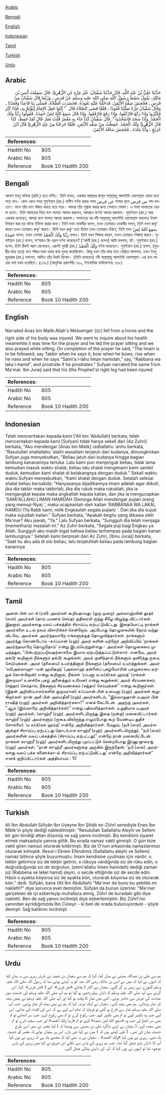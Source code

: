 [Arabic](#arabic)

[Bengali](#bengali)

[English](#english)

[Indonesian](#indonesian)

[Tamil](#tamil)

[Turkish](#turkish)

[Urdu](#urdu)

## Arabic


<div dir="rtl" lang="ar" style={{fontSize:'larger',backgroundColor:'#f8f9fa',padding:20}}>
حَدَّثَنَا عَلِيُّ بْنُ عَبْدِ اللَّهِ، قَالَ حَدَّثَنَا سُفْيَانُ، غَيْرَ مَرَّةٍ عَنِ الزُّهْرِيِّ، قَالَ سَمِعْتُ أَنَسَ بْنَ مَالِكٍ، يَقُولُ سَقَطَ رَسُولُ اللَّهِ صلى الله عليه وسلم عَنْ فَرَسٍ ـ وَرُبَّمَا قَالَ سُفْيَانُ مِنْ فَرَسٍ ـ فَجُحِشَ شِقُّهُ الأَيْمَنُ، فَدَخَلْنَا عَلَيْهِ نَعُودُهُ، فَحَضَرَتِ الصَّلاَةُ، فَصَلَّى بِنَا قَاعِدًا وَقَعَدْنَا ـ وَقَالَ سُفْيَانُ مَرَّةً صَلَّيْنَا قُعُودًا ـ فَلَمَّا قَضَى الصَّلاَةَ قَالَ ‏ "‏ إِنَّمَا جُعِلَ الإِمَامُ لِيُؤْتَمَّ بِهِ، فَإِذَا كَبَّرَ فَكَبِّرُوا وَإِذَا رَكَعَ فَارْكَعُوا، وَإِذَا رَفَعَ فَارْفَعُوا، وَإِذَا قَالَ سَمِعَ اللَّهُ لِمَنْ حَمِدَهُ‏.‏ فَقُولُوا رَبَّنَا وَلَكَ الْحَمْدُ‏.‏ وَإِذَا سَجَدَ فَاسْجُدُوا ‏"‏‏.‏ قَالَ سُفْيَانُ كَذَا جَاءَ بِهِ مَعْمَرٌ قُلْتُ نَعَمْ‏.‏ قَالَ لَقَدْ حَفِظَ، كَذَا قَالَ الزُّهْرِيُّ وَلَكَ الْحَمْدُ‏.‏ حَفِظْتُ مِنْ شِقِّهِ الأَيْمَنِ‏.‏ فَلَمَّا خَرَجْنَا مِنْ عِنْدِ الزُّهْرِيِّ قَالَ ابْنُ جُرَيْجٍ ـ وَأَنَا عِنْدَهُ ـ فَجُحِشَ سَاقُهُ الأَيْمَنُ‏.‏
</div>
<div style={{backgroundColor:'#f8f9fa',padding:20, marginBottom: 10}}><table> <thead> <tr> <th>References:</th> <th></th> </tr> </thead> <tbody><tr><td>Hadith No</td><td>805</td></tr><tr><td>Arabic No</td><td>805</td></tr><tr><td>Reference</td><td>Book 10 Hadith 200</td></tr></tbody></table></div>

## Bengali


<div dir="ltr" lang="bn" style={{fontSize:'larger',backgroundColor:'#f8f9fa',padding:20}}>
আনাস ইবনু মালিক (রাযি.) হতে বর্ণিত। তিনি বলেন, একবার আল্লাহর রাসূল সাল্লাল্লাহু আলাইহি ওয়াসাল্লাম ঘোড়া হতে পড়ে যান। কোন কোন সময় সুফ্ইয়ান (রহ.) হাদীস বর্ণনা করার সময় عن فرس শব্দের স্থলে من فرس শব্দ বলতেন। ফলে তাঁর ডান পাঁজর আহত হয়ে পড়ে। আমরা তাঁর শুশ্রূষা করার জন্য সেখানে গেলাম। এ সময় সালাতের ওয়াক্ত হলো। তিনি আমাদের নিয়ে বসে সালাত আদায় করলেন, আমরাও বসেই আদায় করলাম। সুফ্ইয়ান (রহ.) আর একবার বলেছেন, আমরা বসে সালাত আদায় করলাম। সালাতের পর নবী সাল্লাল্লাহু আলাইহি ওয়াসাল্লাম বললেনঃ ইমাম নির্ধারণ করা হয় তাঁকে ইক্তিদা করার জন্য। তিনি যখন তাকবীর বলেন, তখন তোমরাও তাকবীর বলবে, তিনি যখন রুকূ‘ করেন তখন তোমরাও রুকূ‘ করবে। তিনি যখন রুকূ‘ হতে উঠেন তখন তোমরাও উঠবে, তিনি যখন سَمِعَ اللهُ لِمَنْ حَمِدَهُ বলেন, তখন তোমরা رَبَّنَا وَلَكَ الْحَمْدُ বলবে। তিনি যখন সিজদা্ করেন, তখন তোমরাও সিজদা্ করবে। সুফ্ইয়ান (রহ.) বলেন, মা‘মারও কি এরূপ বর্ণনা করেছেন? [‘আলী (রহ.) বলেন] আমি বললাম, হ্যাঁ। সুফ্ইয়ান (রহ.) বলেন, তিনি ঠিকই স্মরণ রেখেছেন, এরূপই যুহরী (রহ.) وَلَكَ الْحَمْدُ বর্ণনা করেছেন। সুফ্ইয়ান (রহ.) বলেন, (যুহরীর কাছ হতে) ডান পাঁজর যখম হবার কথা মুখস্থ করেছিলাম। কিন্তু যখন তাঁর কাছ হতে বেরিয়ে আসলাম, তখন ইবনু জুরায়জ (রহ.) বললেন, আমিও তাঁর নিকট ছিলাম। (তিনি বলেছেন) নবী সাল্লাল্লাহু আলাইহি ওয়াসাল্লাম -এর ডান পায়ের নলা যখম হয়েছিল। (৩৭৮) (আধুনিক প্রকাশনীঃ ৭৬০, ইসলামিক ফাউন্ডেশনঃ ৭৬৮)
</div>
<div style={{backgroundColor:'#f8f9fa',padding:20, marginBottom: 10}}><table> <thead> <tr> <th>References:</th> <th></th> </tr> </thead> <tbody><tr><td>Hadith No</td><td>805</td></tr><tr><td>Arabic No</td><td>805</td></tr><tr><td>Reference</td><td>Book 10 Hadith 200</td></tr></tbody></table></div>

## English


<div dir="ltr" lang="en" style={{fontSize:'larger',backgroundColor:'#f8f9fa',padding:20}}>
Narrated Anas bin Malik:Allah's Messenger (ﷺ) fell from a horse and the right side of his body was injured. We went to inquire about his health meanwhile it was time for the prayer and he led the prayer sitting and we also prayed while sitting. On completion of the prayer he said, "The Imam is to be followed; say Takbir when he says it; bow when he bows; rise when he rises and when he says "Sami'a l-lahu liman hamidah," say, "Rabbana wa laka l-hamd", and prostrate if he prostrates." Sufyan narrated the same from Ma'mar. Ibn Juraij said that his (the Prophet's) right leg had been injured
</div>
<div style={{backgroundColor:'#f8f9fa',padding:20, marginBottom: 10}}><table> <thead> <tr> <th>References:</th> <th></th> </tr> </thead> <tbody><tr><td>Hadith No</td><td>805</td></tr><tr><td>Arabic No</td><td>805</td></tr><tr><td>Reference</td><td>Book 10 Hadith 200</td></tr></tbody></table></div>

## Indonesian


<div dir="ltr" lang="id" style={{fontSize:'larger',backgroundColor:'#f8f9fa',padding:20}}>
Telah menceritakan kepada kami ['Ali bin 'Abdullah] berkata, telah menceritakan kepada kami [Sufyan] tidak hanya sekali dari [Az Zuhri] berkata, "Aku mendengar [Anas bin Malik] radliallahu 'anhu berkata, "Rasulullah shallallahu 'alaihi wasallam terjatuh dari kudanya, dimungkinkan Sufyan juga menyebutkan, "Beliau jatuh dari kudanya hingga bagian lambung kananannya terluka. Lalu kami pun menjenguk beliau, tidak lama kemudian masuk waktu shalat, beliau lalu shalat mengimami kami sambil duduk, kemudian kami shalat di belakangnya dengan duduk." Sekali waktu waktu Sufyan menyebutkan, "Kami shalat dengan duduk. Setalah selesai shalat beliau bersabda: "Hanyasanya dijadikannya imam adalah agar diikuti, jika dia takbir maka takbirlah, jika dia rukuk maka rukuklah, jika ia mengangkat kepala maka angkatlah kepala kalian, dan jika ia mengucapkan 'SAMI'ALLAHU LIMAN HAMIDAH (Semoga Allah mendengar pujian orang yang memuji-Nya) ', maka ucapkanlah oleh kalian 'RABBANAA WA LAKAL HAMDU (Ya Rabb kami, milik Engkaulah segala pujian) '. Dan jika dia sujud maka sujudlah kalian." Sufyan berkata, "Apakah begitu yang dibawa oleh Ma'mar? Aku jawab, "Ya." Lalu Sufyan berkata, "Sungguh dia telah menjaga (memelihara) masalah ini." Az Zuhri berkata, "Segala puji bagi Engkau ya Allah. Sungguh aku masih ingat bahwa beliau terhempas pada bagian kanan lambungnya." Setelah kami berpisah dari Az Zuhri, [Ibnu Juraij] berkata, "Saat itu aku ada di sisi beliau, lalu terjatuhlah beliau pada lambung bagian kanannya
</div>
<div style={{backgroundColor:'#f8f9fa',padding:20, marginBottom: 10}}><table> <thead> <tr> <th>References:</th> <th></th> </tr> </thead> <tbody><tr><td>Hadith No</td><td>805</td></tr><tr><td>Arabic No</td><td>805</td></tr><tr><td>Reference</td><td>Book 10 Hadith 200</td></tr></tbody></table></div>

## Tamil


<div dir="ltr" lang="ta" style={{fontSize:'larger',backgroundColor:'#f8f9fa',padding:20}}>
அனஸ் பின் மா-க் (ரலி) அவர்கள் கூறியதாவது: (ஒரு முறை) அல்லாஹ்வின் தூதர் (ஸல்) அவர்கள் (தாம் பயணம் செய்த) குதிரையி-ருந்து கீழே விழுந்து விட்டார்கள். இதனால் அவர்களது வலப் பக்கத்தில் சிராய்ப்பு ஏற்பட்டுவிட்டது. இதையொட்டி நாங்கள் அவர்களை உடல் நலம் விசாரிக்கச் சென்றோம். அப்போது தொழுகையின் நேரம் வந்துவிடவே, அவர்கள் அமர்ந்தவாறே எங்களுக்குத் தொழுவித்தார்கள். நாங்களும் அமர்ந்து கொண்டோம் -சுஃப்யான் (ரஹ்) அவர் களின் மற்றோர் அறிவிப்பில் ‘நாங்கள் அமர்ந்தவாறே தொழுதோம்’ என்று இடம்பெற்றுள்ளது.- அவர்கள் தொழுகையை முடித்ததும், “பின்பற்றப்படுவதற்காகவே இமாம் ஏற்படுத்தப்பட்டுள்ளார். எனவே, அவர் தக்பீர் கூறினால் நீங்களும் தக்பீர் கூறுங்கள்; அவர் குனிந்தால் நீங்களும் குனி(ந்து ருகூஉ செய்)யுங்கள். அவர் (தலையை) உயர்த்தினால் நீங்களும் (தலையை) உயர்த்துங்கள். அவர் ‘சமிஅல்லாஹு -மன் ஹமிதஹ்’ (அல்லாஹ் தன்னைப் புகழ்வோரின் புகழுரையை ஏற்றுக் கொள்கிறான்) என்று கூறினால், நீங்கள் ‘ரப்பனா வ ல(க்)கல் ஹம்த்’ (எங்கள் இறைவா! உனக்கே புகழ் அனைத்தும் உரியன) என்று கூறுங்கள்; அவர் சிரவணக்கம் (சஜ்தா) செய்தால், நீங்களும் சிரவணக்கம் (சஜ்தா) செய்யுங்கள்” என்று கூறினார்கள். (இதன் அறிவிப்பாளர்களில் ஒருவரான) சுஃப்யான் பின் உயைனா (ரஹ்) அவர்கள் கூறுகிறார்கள்: நான் அலீ பின் அல்மதீனீ (ரஹ்) அவர்களிடம், “இவ்வாறுதான் மஅமர் பின் ராஷித் (ரஹ்) அவர்கள் அறிவித்தார்களா?” எனக் கேட்டேன். அதற்கு அவர்கள், “ஆம் (இவ்வாறே அறிவித்தார்கள்)” என்று பதிலளித்தார்கள். உறுதியாக மஅமர் (ரஹ்) அவர்கள், (ஸுஹ்ரீ (ரஹ்) அவர்களிடமிருந்து இதை (நன்கு) மனனமிட்டார்கள். ஸுஹ்ரீ (ரஹ்) அவர்களும் (ருகூஉவிலிருந்து எழும்போது கூற வேண்டிய துதிச் சொல்லை) ‘வ ல(க்)கல் ஹம்த்’ என்றே அறிவித்தார்கள். மேலும், (நபி (ஸல்) அவர்களுக்குச் சிராய்ப்பு ஏற்பட்டது தொடர்பாக ஸுஹ்ரீ (ரஹ்) அவர்களிடமிருந்து), “நபி (ஸல்) அவர்களின் வலப் பக்கத்தில் (சிராய்ப்பு ஏற்பட்டது)” என்றே நான் மனனமிட்டேன். நாங்கள் ஸுஹ்ரீ (ரஹ்) அவர்களிடமிருந்து புறப்பட்டுச் சென்றபோது இப்னு ஜுரைஜ் (ரஹ்) அவர்கள், “நான் ஸுஹ்ரீ அவர்களுக்கு அருகில் இருந்தேன்; ‘நபி (ஸல்) அவர்களது வலப் பக்க கணைக்கா-ல் சிராய்ப்பு ஏற்பட்டுவிட்டது’ என்றே அறிவித்தார்கள்” எனக் குறிப்பிட்டார்கள் அத்தியாயம் : 10
</div>
<div style={{backgroundColor:'#f8f9fa',padding:20, marginBottom: 10}}><table> <thead> <tr> <th>References:</th> <th></th> </tr> </thead> <tbody><tr><td>Hadith No</td><td>805</td></tr><tr><td>Arabic No</td><td>805</td></tr><tr><td>Reference</td><td>Book 10 Hadith 200</td></tr></tbody></table></div>

## Turkish


<div dir="ltr" lang="tr" style={{fontSize:'larger',backgroundColor:'#f8f9fa',padding:20}}>
Ali İbn Abdullah Süfyân İbn Uyeyne İbn Şihâb ez-Zührî senediyle Enes İbn Mâlik'in şöyle dediği nakledilmiştir: "Resulullah Sallallahu Aleyhi ve Sellem bir gün bindiği attan düşmüş ve sağ yanını incitmişti. Biz kendisini ziyaret etmek maksadıyla yanına gittik. Bu sırada namaz vakti girmişti. O gün bize vakti giren namazı oturarak kıldırmıştı. Biz de O'nun arkasında namazlarımızı oturarak kılmıştık. Resul-i Ekrem Efendimiz (Sallallahu aleyhi ve Sellem) namaz bitince şöyle buyurmuştu: İmam kendisine uyulması için vardır; o tekbir getirince siz de tekbir getirin, o rükuya vardığında siz de rüku edin, o doğrulduğunda siz de doğrulun, (semi'allahu limen hamideh) dediği zaman siz (Rabbena ve lekel hamd) deyin, o secde ettiğinde siz de secde edin. Hâsılı o ayakta kılıyorsa siz de ayakta kılın, oturarak kılıyorsa siz de oturarak kılın." dedi. Süfyân, bana (Ali İbn Abdullah) "Ma'mer de bunu bu şekilde mi nakletti?" diye sorunca evet demiştim. Süfyân da bunun üzerine: "Ma'mer gerçekten de iyi ezberleyip muhafaza etmiş, Zührî de buradaki gibi diye nakletti. Ben de sağ yanını incitmişti diye ezberlemiştim. Biz Zührî'nin yanından ayrıldığımızda İbn Cüreyc - ki ben de orada bulunuyordum - şöyle demişti: Sağ baldırını in­citmişti
</div>
<div style={{backgroundColor:'#f8f9fa',padding:20, marginBottom: 10}}><table> <thead> <tr> <th>References:</th> <th></th> </tr> </thead> <tbody><tr><td>Hadith No</td><td>805</td></tr><tr><td>Arabic No</td><td>805</td></tr><tr><td>Reference</td><td>Book 10 Hadith 200</td></tr></tbody></table></div>

## Urdu


<div dir="rtl" lang="ur" style={{fontSize:'larger',backgroundColor:'#f8f9fa',padding:20}}>
ہم سے علی بن عبداللہ مدینی نے بیان کیا، کہا کہ ہم سے سفیان بن عیینہ نے باربار زہری سے یہ بیان کیا کہ انہوں نے کہا کہ میں نے انس بن مالک رضی اللہ عنہ کو یہ کہتے ہوئے سنا کہ رسول اللہ صلی اللہ علیہ وسلم گھوڑے سے زمین پر گر گئے۔ سفیان نے اکثر ( بجائے «عن فرس» ‏‏‏‏ کے ) «من فرس» ‏‏‏‏ کہا۔ اس گرنے سے آپ صلی اللہ علیہ وسلم کا دایاں پہلو زخمی ہو گیا تو ہم آپ صلی اللہ علیہ وسلم کی خدمت میں عیادت کی غرض سے حاضر ہوئے۔ اتنے میں نماز کا وقت ہو گیا اور آپ صلی اللہ علیہ وسلم نے ہمیں بیٹھ کر نماز پڑھائی۔ ہم بھی بیٹھ گئے۔ سفیان نے ایک مرتبہ کہا کہ ہم نے بھی بیٹھ کر نماز پڑھی۔ جب آپ صلی اللہ علیہ وسلم نماز سے فارغ ہو گئے تو فرمایا کہ امام اس لیے ہے کہ اس کی اقتداء کی جائے۔ اس لیے جب وہ تکبیر کہے تو تم بھی تکبیر کہو۔ جب رکوع کرے تو تم بھی رکوع کرو۔ جب سر اٹھائے تو تم بھی سر اٹھاؤ اور جب وہ «سمع الله لمن حمده‏» کہے تو تم «ربنا ولك الحمد‏» اور جب سجدہ کرے تو تم بھی سجدہ کرو۔ ( سفیان نے اپنے شاگرد علی بن مدینی سے پوچھا کہ ) کیا معمر نے بھی اسی طرح حدیث بیان کی تھی۔ ( علی کہتے ہیں کہ ) میں نے کہا جی ہاں۔ اس پر سفیان بولے کہ معمر کو حدیث یاد تھی۔ زہری نے یوں کہا «ولك الحمد‏» ۔ سفیان نے یہ بھی کہا کہ مجھے یاد ہے کہ زہری نے یوں کہا آپ کا دایاں بازو چھل گیا تھا۔ جب ہم زہری کے پاس سے نکلے ابن جریج نے کہا میں زہری کے پاس موجود تھا تو انہوں نے یوں کہا کہ آپ کی داہنی پنڈلی چھل گئی۔
</div>
<div style={{backgroundColor:'#f8f9fa',padding:20, marginBottom: 10}}><table> <thead> <tr> <th>References:</th> <th></th> </tr> </thead> <tbody><tr><td>Hadith No</td><td>805</td></tr><tr><td>Arabic No</td><td>805</td></tr><tr><td>Reference</td><td>Book 10 Hadith 200</td></tr></tbody></table></div>